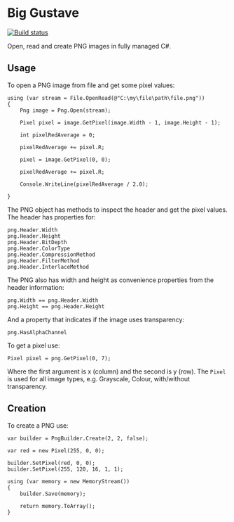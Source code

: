 # Big Gustave #

[![Build status](https://ci.appveyor.com/api/projects/status/nh12x7vg36qxunp0?svg=true)](https://ci.appveyor.com/project/EliotJones/biggustave)

Open, read and create PNG images in fully managed C#.

## Usage ##

To open a PNG image from file and get some pixel values:

    using (var stream = File.OpenRead(@"C:\my\file\path\file.png"))
    {
        Png image = Png.Open(stream);

        Pixel pixel = image.GetPixel(image.Width - 1, image.Height - 1);

        int pixelRedAverage = 0;

        pixelRedAverage += pixel.R;

        pixel = image.GetPixel(0, 0);

        pixelRedAverage += pixel.R;

        Console.WriteLine(pixelRedAverage / 2.0);       
        
    }

The PNG object has methods to inspect the header and get the pixel values. The header has properties for:

    png.Header.Width
    png.Header.Height
    png.Header.BitDepth
    png.Header.ColorType
    png.Header.CompressionMethod
    png.Header.FilterMethod
    png.Header.InterlaceMethod

The PNG also has width and height as convenience properties from the header information:

    png.Width == png.Header.Width
    png.Height == png.Header.Height

And a property that indicates if the image uses transparency:

    png.HasAlphaChannel

To get a pixel use:

    Pixel pixel = png.GetPixel(0, 7);

Where the first argument is x (column) and the second is y (row). The `Pixel` is used for all image types, e.g. Grayscale, Colour, with/without transparency.

## Creation ##

To create a PNG use:

    var builder = PngBuilder.Create(2, 2, false);

    var red = new Pixel(255, 0, 0);

    builder.SetPixel(red, 0, 0);
    builder.SetPixel(255, 120, 16, 1, 1);

    using (var memory = new MemoryStream())
    {
        builder.Save(memory);
        
        return memory.ToArray();
    }